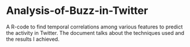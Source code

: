 # Analysis-of-Buzz-in-Twitter
A R-code to find temporal correlations among various features to predict the activity in Twitter. The document talks about the techniques used and the results I achieved.
